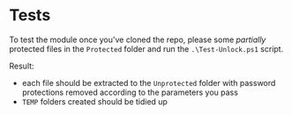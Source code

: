 # Tests
To test the module once you've cloned the repo, please some *partially* protected files in the `Protected` folder and run the `.\Test-Unlock.ps1` script.

Result:
- each file should be extracted to the `Unprotected` folder with password protections removed according to the parameters you pass
- `TEMP` folders created should be tidied up